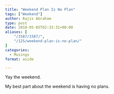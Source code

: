 ```yaml
---
title: "Weekend Plan Is No Plan"
tags: ["Weekend"]
author: Rajiv Abraham
type: post
date: 2018-05-05T02:33:31+00:00
aliases: [
    "/1587/1587/",
    "/125/weekend-plan-is-no-plan/"
]
categories:
  - Musings
format: aside

---
```

Yay the weekend.

My best part about the weekend is having no plans.